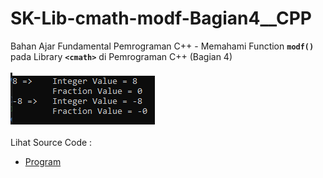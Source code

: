 # SK-Lib-cmath-modf-Bagian4__CPP
Bahan Ajar Fundamental Pemrograman C++ - Memahami Function <code><b>modf()</b></code> pada Library <code><b>&lt;cmath></b></code> di Pemrograman C++ (Bagian 4)<br><br>
<img src="https://github.com/RizkyKhapidsyah/SK-Lib-cmath-modf-Bagian4__CPP/blob/master/SK-Lib-cmath-modf-Bagian4__CPP/result/001.PNG"><br><br>
Lihat Source Code : <br>
- <a href="https://github.com/RizkyKhapidsyah/SK-Lib-cmath-modf-Bagian4__CPP/blob/master/SK-Lib-cmath-modf-Bagian4__CPP/Source.cpp">Program</a>
